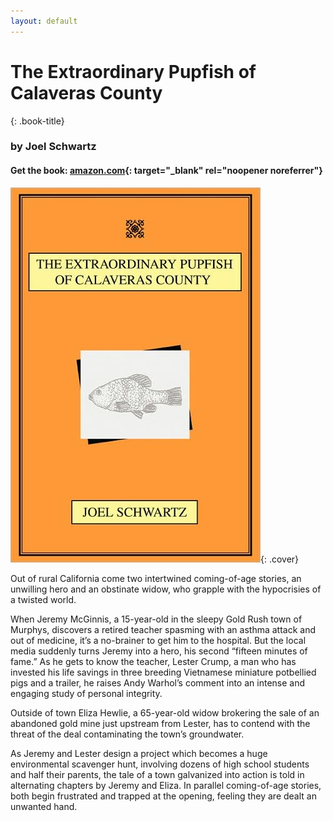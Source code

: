```yaml
---
layout: default
---
```

# The Extraordinary Pupfish of Calaveras County
{: .book-title}
### by Joel Schwartz

#### Get the book: [amazon.com](amazon.com/Daoist-Journey-into-China-interior/dp/1470094894){: target="_blank" rel="noopener noreferrer"}

![Cover: The Extraordinary Pupfish of Calaveras County"](/assets/images/extraordinary-pupfish.jpg){: .cover}

Out of rural California come two intertwined coming-of-age stories, an unwilling hero and an obstinate widow, who grapple with the hypocrisies of a twisted world.

When Jeremy McGinnis, a 15-year-old in the sleepy Gold Rush town of Murphys, discovers a retired teacher spasming with an asthma attack and out of medicine, it’s a no-brainer to get him to the hospital. But the local media suddenly turns Jeremy into a hero, his second “fifteen minutes of fame.” As he gets to know the teacher, Lester Crump, a man who has invested his life savings in three breeding Vietnamese miniature potbellied pigs and a trailer, he raises Andy Warhol’s comment into an intense and engaging study of personal integrity.

Outside of town Eliza Hewlie, a 65-year-old widow brokering the sale of an abandoned gold mine just upstream from Lester, has to contend with the threat of the deal contaminating the town’s groundwater.

As Jeremy and Lester design a project which becomes a huge environmental scavenger hunt, involving dozens of high school students and half their parents, the tale of a town galvanized into action is told in alternating chapters by Jeremy and Eliza. In parallel coming-of-age stories, both begin frustrated and trapped at the opening, feeling they are dealt an unwanted hand.